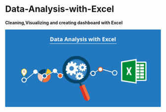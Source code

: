 # Data-Analysis-with-Excel

**Cleaning,Visualizing and creating dashboard with Excel**


![](DAE.png)
